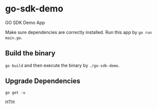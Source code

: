 # go-sdk-demo

GO SDK Demo App

Make sure dependencies are correctly installed. Run this app by `go run main.go`.

## Build the binary

`go build` and then execute the binary by `./go-sdk-demo`.

## Upgrade Dependencies

`go get -u`

HTH
